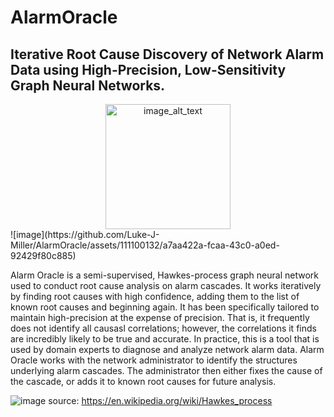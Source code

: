 # AlarmOracle
## Iterative Root Cause Discovery of Network Alarm Data using High-Precision, Low-Sensitivity Graph Neural Networks.
<!-- Centered and resized image -->
<div align="center">
  <img src="[image_url_here](https://github.com/Luke-J-Miller/AlarmOracle/assets/111100132/a7aa422a-fcaa-43c0-a0ed-92429f80c885)" alt="image_alt_text" width="200" height="200"/>
</div>
![image](https://github.com/Luke-J-Miller/AlarmOracle/assets/111100132/a7aa422a-fcaa-43c0-a0ed-92429f80c885)

Alarm Oracle is a semi-supervised, Hawkes-process graph neural network used to conduct root cause analysis on alarm cascades.  It works iteratively by finding root causes with high confidence, adding them to the list of known root causes and beginning again. It has been specifically tailored to maintain high-precision at the expense of precision.  That is, it frequently does not identify all causasl correlations; however, the correlations it finds are incredibly likely to be true and accurate.  In practice, this is a tool that is used by domain experts to diagnose and analyze network alarm data.  Alarm Oracle works with the network administrator to identify the structures underlying alarm cascades.  The administrator then either fixes the cause of the cascade, or adds it to known root causes for future analysis.


![image](https://github.com/Luke-J-Miller/AlarmOracle/assets/111100132/7ed3b2e1-3c86-46bb-a037-77d385cb7a60)
source: https://en.wikipedia.org/wiki/Hawkes_process

